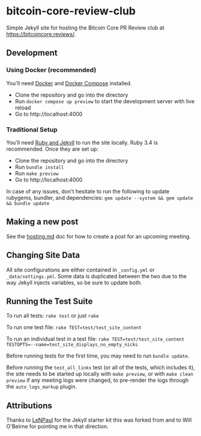 # bitcoin-core-review-club

Simple Jekyll site for hosting the Bitcoin Core PR Review club at https://bitcoincore.reviews/.

## Development

### Using Docker (recommended)

You'll need [Docker](https://docs.docker.com/get-docker/) and [Docker
Compose](https://docs.docker.com/compose/install/) installed.

* Clone the repository and go into the directory
* Run `docker compose up preview` to start the development server with
  live reload
* Go to http://localhost:4000

### Traditional Setup

You'll need [Ruby and Jekyll](https://jekyllrb.com/docs/installation/) to run
the site locally. Ruby 3.4 is recommended. Once they are set up:

* Clone the repository and go into the directory
* Run `bundle install`
* Run `make preview`
* Go to http://localhost:4000

In case of any issues, don't hesitate to run the following to update rubygems,
bundler, and dependencies: `gem update --system && gem update && bundle update`

## Making a new post

See the [hosting.md](hosting.md) doc for how to create a post for an upcoming meeting.

## Changing Site Data

All site configurations are either contained in `_config.yml` or `_data/settings.yml`. Some data is duplicated between the two due to the way Jekyll injects variables, so be sure to update both.

## Running the Test Suite

To run all tests: `rake test` or just `rake`

To run one test file: `rake TEST=test/test_site_content`

To run an individual test in a test file:
`rake TEST=test/test_site_content TESTOPTS=--name=test_site_displays_no_empty_nicks`

Before running tests for the first time, you may need to run `bundle update`.

Before running the `test_all_links` test (or all of the tests, which includes
it), the site needs to be started up locally with `make preview`, or with `make
clean preview` if any meeting logs were changed, to pre-render the logs through
the `auto_logs_markup` plugin.

## Attributions

Thanks to [LeNPaul](https://github.com/LeNPaul/jekyll-starter-kit) for the Jekyll starter kit this was forked from and to Will O'Beirne for pointing me in that direction.
